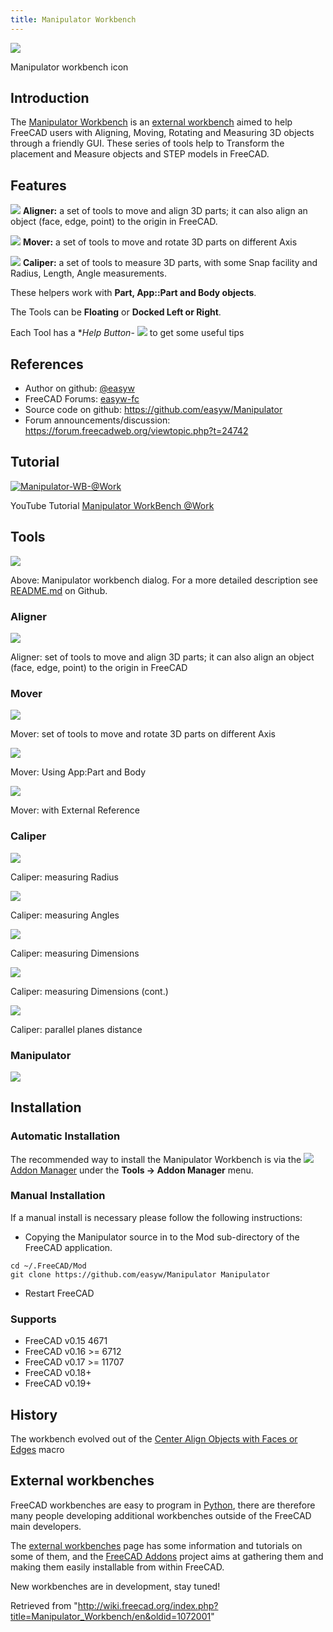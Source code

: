 ```yaml
---
title: Manipulator Workbench
---
```


![](/images/Manipulator_workbench_icon.svg)

Manipulator workbench icon

## Introduction

The [Manipulator Workbench](/Manipulator_Workbench "Manipulator Workbench") is an [external workbench](/External_workbenches "External workbenches") aimed to help FreeCAD users with Aligning, Moving, Rotating and Measuring 3D objects through a friendly GUI. These series of tools help to Transform the placement and Measure objects and STEP models in FreeCAD.

## Features

![](/images/Aligner-ico.png) **Aligner:** a set of tools to move and align 3D parts; it can also align an object (face, edge, point) to the origin in FreeCAD.

![](/images/Manipulator_Mover.svg) **Mover:** a set of tools to move and rotate 3D parts on different Axis

![](/images/Manipulator_Caliper.svg) **Caliper:** a set of tools to measure 3D parts, with some Snap facility and Radius, Length, Angle measurements.

These helpers work with **Part, App::Part and Body objects**.

The Tools can be **Floating** or **Docked Left or Right**.

Each Tool has a \*_Help Button_- ![](/images/Help-btn.png) to get some useful tips

## References

- Author on github: [@easyw](https://github.com/easyw)
- FreeCAD Forums: [easyw-fc](https://forum.freecadweb.org/memberlist.php?mode=viewprofile&u=6387)
- Source code on github: <https://github.com/easyw/Manipulator>
- Forum announcements/discussion: <https://forum.freecadweb.org/viewtopic.php?t=24742>

## Tutorial

[![Manipulator-WB-@Work](/images/Manipulator-WB-%40Work.png)](https://youtu.be/owGzsd1fyZc "Title Manipulator-WB-@Work ")

YouTube Tutorial [Manipulator WorkBench @Work](https://youtu.be/owGzsd1fyZc)

## Tools

![](/images/Manipulator-WB-Tools.png)

Above: Manipulator workbench dialog. For a more detailed description see [README.md](https://github.com/easyw/Manipulator/blob/master/README.md) on Github.

### Aligner

![](/images/Manipulator-WB-Aligner.gif)

Aligner: set of tools to move and align 3D parts; it can also align an object (face, edge, point) to the origin in FreeCAD

### Mover

![](/images/Manipulator-WB-Mover.gif)

Mover: set of tools to move and rotate 3D parts on different Axis

![](/images/Manipulator-WB-Mover-with-App_Part%26Body.gif)

Mover: Using App:Part and Body

![](/images/Manipulator-WB-Mover-with-External-Reference.gif)

Mover: with External Reference

### Caliper

![](/images/Manipulator-WB-Measure-Radius.gif)

Caliper: measuring Radius

![](/images/Manipulator-WB-Measure-Angles.gif)

Caliper: measuring Angles

![](/images/Manipulator-WB-Dimension.gif)

Caliper: measuring Dimensions

![](/images/Manipulator-WB-Dimension-2.gif)

Caliper: measuring Dimensions (cont.)

![](/images/Manipulator-WB-Parallel-Planes-Distance.gif)

Caliper: parallel planes distance

### Manipulator

![](/images/Manipulator-WB-Assembly-Parts.gif)

## Installation

### Automatic Installation

The recommended way to install the Manipulator Workbench is via the ![](/images/Std_AddonMgr.svg) [Addon Manager](/Std_AddonMgr "Std AddonMgr") under the **Tools → Addon Manager** menu.

### Manual Installation

If a manual install is necessary please follow the following instructions:

- Copying the Manipulator source in to the Mod sub-directory of the FreeCAD application.

```
cd ~/.FreeCAD/Mod
git clone https://github.com/easyw/Manipulator Manipulator

```

- Restart FreeCAD

### Supports

- FreeCAD v0.15 4671
- FreeCAD v0.16 >= 6712
- FreeCAD v0.17 >= 11707
- FreeCAD v0.18+
- FreeCAD v0.19+

## History

The workbench evolved out of the [Center Align Objects with Faces or Edges](/Macro_Center_Align_Objects_with_Faces_or_Edges "Macro Center Align Objects with Faces or Edges") macro

## External workbenches

FreeCAD workbenches are easy to program in [Python](/Python "Python"), there are therefore many people developing additional workbenches outside of the FreeCAD main developers.

The [external workbenches](/External_workbenches "External workbenches") page has some information and tutorials on some of them, and the [FreeCAD Addons](https://github.com/FreeCAD/FreeCAD-addons) project aims at gathering them and making them easily installable from within FreeCAD.

New workbenches are in development, stay tuned!

Retrieved from "<http://wiki.freecad.org/index.php?title=Manipulator_Workbench/en&oldid=1072001>"
